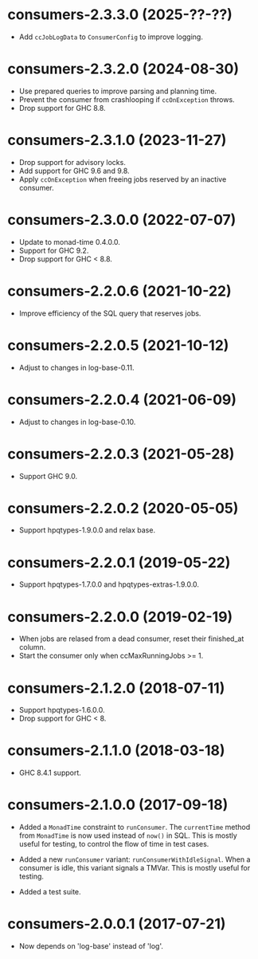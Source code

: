 # consumers-2.3.3.0 (2025-??-??)
* Add `ccJobLogData` to `ConsumerConfig` to improve logging.

# consumers-2.3.2.0 (2024-08-30)
* Use prepared queries to improve parsing and planning time.
* Prevent the consumer from crashlooping if `ccOnException` throws.
* Drop support for GHC 8.8.

# consumers-2.3.1.0 (2023-11-27)
* Drop support for advisory locks.
* Add support for GHC 9.6 and 9.8.
* Apply `ccOnException` when freeing jobs reserved by an inactive consumer.

# consumers-2.3.0.0 (2022-07-07)
* Update to monad-time 0.4.0.0.
* Support for GHC 9.2.
* Drop support for GHC < 8.8.

# consumers-2.2.0.6 (2021-10-22)
* Improve efficiency of the SQL query that reserves jobs.

# consumers-2.2.0.5 (2021-10-12)
* Adjust to changes in log-base-0.11.

# consumers-2.2.0.4 (2021-06-09)
* Adjust to changes in log-base-0.10.

# consumers-2.2.0.3 (2021-05-28)
* Support GHC 9.0.

# consumers-2.2.0.2 (2020-05-05)
* Support hpqtypes-1.9.0.0 and relax base.

# consumers-2.2.0.1 (2019-05-22)
* Support hpqtypes-1.7.0.0 and hpqtypes-extras-1.9.0.0.

# consumers-2.2.0.0 (2019-02-19)
* When jobs are relased from a dead consumer, reset their finished_at column.
* Start the consumer only when ccMaxRunningJobs >= 1.

# consumers-2.1.2.0 (2018-07-11)

* Support hpqtypes-1.6.0.0.
* Drop support for GHC < 8.

# consumers-2.1.1.0 (2018-03-18)

* GHC 8.4.1 support.

# consumers-2.1.0.0 (2017-09-18)

* Added a `MonadTime` constraint to `runConsumer`. The `currentTime`
  method from `MonadTime` is now used instead of `now()` in SQL. This
  is mostly useful for testing, to control the flow of time in test
  cases.

* Added a new `runConsumer` variant: `runConsumerWithIdleSignal`.
  When a consumer is idle, this variant signals a TMVar. This is
  mostly useful for testing.

* Added a test suite.

# consumers-2.0.0.1 (2017-07-21)
* Now depends on 'log-base' instead of 'log'.
